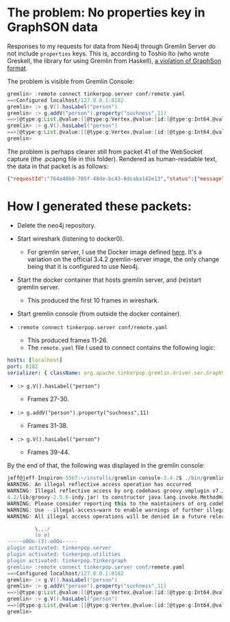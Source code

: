 # The problem: No properties key in GraphSON data

Responses to my requests for data from Neo4j through Gremlin Server do not include `properties` keys. This is, according to Toshio Ito (who wrote Greskell, the library for using Gremlin from Haskell), [a violation of GraphSon format](https://github.com/debug-ito/greskell/issues/6).

The problem is visible from Gremlin Console:

```groovy
gremlin> :remote connect tinkerpop.server conf/remote.yaml
==>Configured localhost/127.0.0.1:8182
gremlin> :> g.V().hasLabel("person")
gremlin> :> g.addV("person").property("suchness",11)
==>[@type:g:List,@value:[[@type:g:Vertex,@value:[id:[@type:g:Int64,@value:0],label:person]]]]
gremlin> :> g.V().hasLabel("person")
==>[@type:g:List,@value:[[@type:g:Vertex,@value:[id:[@type:g:Int64,@value:0],label:person]]]]
gremlin>
```

The problem is perhaps clearer still from packet 41 of the WebSocket capture (the .pcapng file in this folder). Rendered as human-readable text, the data in that packet is as follows:
```json
{"requestId":"764a48b9-705f-48de-bc43-8dcaba142e13","status":{"message":"","code":200,"attributes":{"@type":"g:Map","@value":["host","/172.17.0.1:52064"]}},"result":{"data":{"@type":"g:List","@value":[{"@type":"g:Vertex","@value":{"id":{"@type":"g:Int64","@value":0},"label":"person"}}]},"meta":{"@type":"g:Map","@value":[]}}}
```


# How I generated these packets:

* Delete the neo4j repository.
* Start wireshark (listening to docker0).
    * For gremlin server, I use the Docker image defined [here](https://github.com/JeffreyBenjaminBrown/haskerpop/blob/master/docker/Dockerfile).
It's a variation on the official 3.4.2 gremlin-server image,
the only change being that it is configured to use Neo4j.

* Start the docker container that hosts gremlin server, and (re)start gremlin server.
    * This produced the first 10 frames in wireshark.

* Start gremlin console (from outside the docker container).

* `:remote connect tinkerpop.server conf/remote.yaml`
    * This produced frames 11-26.
    * The `remote.yaml` file I used to connect contains the following logic:
```yaml
hosts: [localhost]
port: 8182
serializer: { className: org.apache.tinkerpop.gremlin.driver.ser.GraphSONMessageSerializerV1d0 }
```

* `:> g.V().hasLabel("person")`
    * Frames 27-30.

* `:> g.addV("person").property("suchness",11)`
    * Frames 31-38.

* `:> g.V().hasLabel("person")`
    * Frames 39-44.

By the end of that, the following was displayed in the gremlin console:
```groovy
jeff@jeff-Inspiron-5567:~/installs/gremlin-console-3.4.2$ ./bin/gremlin.sh
WARNING: An illegal reflective access operation has occurred
WARNING: Illegal reflective access by org.codehaus.groovy.vmplugin.v7.Java7$1 (file:/home/jeff/installs/gremlin-console-3.
4.2/lib/groovy-2.5.6-indy.jar) to constructor java.lang.invoke.MethodHandles$Lookup(java.lang.Class,int)
WARNING: Please consider reporting this to the maintainers of org.codehaus.groovy.vmplugin.v7.Java7$1
WARNING: Use --illegal-access=warn to enable warnings of further illegal reflective access operations
WARNING: All illegal access operations will be denied in a future release

         \,,,/
         (o o)
-----oOOo-(3)-oOOo-----
plugin activated: tinkerpop.server
plugin activated: tinkerpop.utilities
plugin activated: tinkerpop.tinkergraph
gremlin> :remote connect tinkerpop.server conf/remote.yaml
==>Configured localhost/127.0.0.1:8182
gremlin> :> g.V().hasLabel("person")
gremlin> :> g.addV("person").property("suchness",11)
==>[@type:g:List,@value:[[@type:g:Vertex,@value:[id:[@type:g:Int64,@value:0],label:person]]]]
gremlin> :> g.V().hasLabel("person")
==>[@type:g:List,@value:[[@type:g:Vertex,@value:[id:[@type:g:Int64,@value:0],label:person]]]]
gremlin>
```
